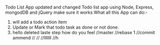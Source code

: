 Todo List App updated and changed
Todo list app using Node, Express, mongodDB and jQuery make sure it works
What all this App can do:-

1. will add a todo action item
2. Update or Mark that todo task as done or not done.
3. hello deleted laste step how do you feel
   //master
   //rebase 1
   //commit ammend
   //
   //
   //lllllll
   //h
